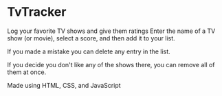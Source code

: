# TvTracker
Log your favorite TV shows and give them ratings
Enter the name of a TV show (or movie), select a score, and then add it to your list.

If you made a mistake you can delete any entry in the list.

If you decide you don't like any of the shows there, you can remove all of them at once.

Made using HTML, CSS, and JavaScript

